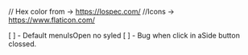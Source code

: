 // Hex color from -> https://lospec.com/
//Icons -> https://www.flaticon.com/

[ ] - Default menuIsOpen no syled
[ ] - Bug when click in aSide button clossed.
